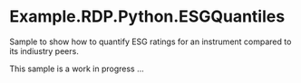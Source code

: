 # Example.RDP.Python.ESGQuantiles
Sample to show how to quantify ESG ratings for an instrument compared to its indiustry peers.

This sample is a work in progress ...
